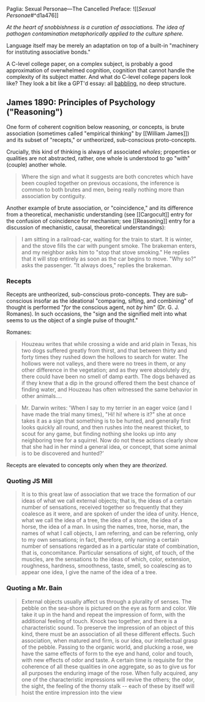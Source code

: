 Paglia: Sexual Personae—The Cancelled Preface:
![[_Sexual Personae_#^d1a476]]

_At the heart of snobbishness is a curation of associations. The idea of pathogen contamination metaphorically applied to the culture sphere._

Language itself may be merely an adaptation on top of a built-in "machinery for instituting associative bonds."

A C-level college paper, on a complex subject, is probably a good approximation of overwhelmed cognition, cognition that cannot handle the complexity of its subject matter. And what do C-level college papers look like? They look a bit like a GPT'd essay: all [babbling](https://www.overcomingbias.com/2017/03/better-babblers.html), no deep structure.



## James 1890: Principles of Psychology ("Reasoning")

One form of coherent cognition below reasoning, or concepts, is brute association (sometimes called "empirical thinking" by [[William James]]) and its subset of "recepts," or untheorized, sub-conscious proto-concepts.

Crucially, this kind of thinking is always of associated _wholes_; properties or qualities are not abstracted, rather, one whole is understood to go "with" (couple) another whole. 

> Where the sign and what it suggests are both concretes which have been coupled together on previous occasions, the inference is common to both brutes and men, being really nothing more than association by contiguity.

Another example of brute association, or "coincidence," and its difference from a theoretical, mechanistic understanding (see [[Cargocult]] entry for the confusion of coincidence for mechanism; see [[Reasoning]] entry for a discussion of mechanistic, causal, theoretical understandings):

>  I am sitting in a railroad-car, waiting for the train to start. It is winter, and the stove fills the car with pungent smoke. The brakeman enters, and my neighbor asks him to "stop that stove smoking." He replies that it will stop entirely as soon as the car begins to move. "Why so?" asks the passenger. "It always does," replies the brakeman.

### Recepts

Recepts are untheorized, sub-conscious proto-concepts. They are sub-conscious insofar as the ideational "comparing, sifting, and combining" of thought is performed "_for_ the conscious agent, not _by_ him" (Dr. G. J. Romanes). In such occasions, the "sign and the signified melt into what seems to us the object of a single pulse of thought." 

Romanes:

> Houzeau writes that while crossing a wide and arid plain in Texas, his two dogs suffered greatly from thirst, and that between thirty and forty times they rushed down the hollows to search for water. The hollows were not valleys, and there were no trees in them, or any other difference in the vegetation; and as they were absolutely dry, there could have been no smell of damp earth. The dogs behaved as if they knew that a dip in the ground offered them the best chance of finding water, and Houzeau has often witnessed the same behavior in other animals....

> Mr. Darwin writes: 'When I say to my terrier in an eager voice (and I have made the trial many times), "Hi! hi! where is it?" she at once takes it as a sign that something is to be hunted, and generally first looks quickly all round, and then rushes into the nearest thicket, to scout for any game, but finding nothing she looks up into any neighboring tree for a squirrel. Now do not these actions clearly show that she had in her mind a general idea, or concept, that some animal is to be discovered and hunted?’

Recepts are elevated to concepts only when they are _theorized_.

### Quoting JS Mill
> It is to this great law of association that we trace the formation of our ideas of what we call external objects; that is, the ideas of a certain number of sensations, received together so frequently that they coalesce as it were, and are spoken of under the idea of unity. Hence, what we call the idea of a tree, the idea of a stone, the idea of a horse, the idea of a man. In using the names, tree, horse, man, the names of what I call objects, I am referring, and can be referring, only to my own sensations; in fact, therefore, only naming a certain number of sensations regarded as in a particular state of combination, that is, concomitance. Particular sensations of sight, of touch, of the muscles, are the sensations to the ideas of which, color, extension, roughness, hardness, smoothness, taste, smell, so coalescing as to appear one idea, I give the name of the idea of a tree.

### Quoting a Mr. Bain
> External objects usually affect us through a plurality of senses. The pebble on the sea-shore is pictured on the eye as form and color. We take it up in the hand and repeat the impression of form, with the additional feeling of touch. Knock two together, and there is a characteristic sound. To preserve the impression of an object of this kind, there must be an association of all these different effects. Such association, when matured and firm, is our idea, our intellectual grasp of the pebble. Passing to the organic world, and plucking a rose, we have the same effects of form to the eye and hand, color and touch, with new effects of odor and taste. A certain time is requisite for the coherence of all these qualities in one aggregate, so as to give us for all purposes the enduring image of the rose. When fully acquired, any one of the characteristic impressions will revive the others; the odor, the sight, the feeling of the thorny stalk -- each of these by itself will hoist the entire impression into the view